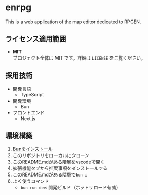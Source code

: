 # enrpg
This is a web application of the map editor dedicated to RPGEN.

## ライセンス適用範囲
- **MIT**  
  プロジェクト全体は MIT です。詳細は `LICENSE` をご覧ください。

## 採用技術
- 開発言語
  - TypeScript
- 開発環境
  - Bun
- フロントエンド
  - Next.js

## 環境構築
1. [Bunをインストール](https://bun.sh)
1. このリポジトリをローカルにクローン
1. このREADME.mdがある階層をvscodeで開く
1. 拡張機能タブから推奨事項をインストールする
1. このREADME.mdがある階層で`bun i`
1. よく使うコマンド
   - `bun run dev`: 開発ビルド（ホットリロード有効）
